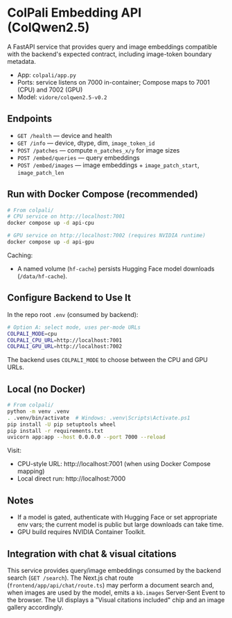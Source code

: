 # ColPali Embedding API (ColQwen2.5)

A FastAPI service that provides query and image embeddings compatible with the backend's expected contract, including image-token boundary metadata.

- App: `colpali/app.py`
- Ports: service listens on 7000 in-container; Compose maps to 7001 (CPU) and 7002 (GPU)
- Model: `vidore/colqwen2.5-v0.2`

## Endpoints
- `GET /health` — device and health
- `GET /info` — device, dtype, dim, `image_token_id`
- `POST /patches` — compute `n_patches_x/y` for image sizes
- `POST /embed/queries` — query embeddings
- `POST /embed/images` — image embeddings + `image_patch_start`, `image_patch_len`

## Run with Docker Compose (recommended)
```bash
# From colpali/
# CPU service on http://localhost:7001
docker compose up -d api-cpu

# GPU service on http://localhost:7002 (requires NVIDIA runtime)
docker compose up -d api-gpu
```
Caching:
- A named volume (`hf-cache`) persists Hugging Face model downloads (`/data/hf-cache`).

## Configure Backend to Use It
In the repo root `.env` (consumed by backend):
```bash
# Option A: select mode, uses per-mode URLs
COLPALI_MODE=cpu
COLPALI_CPU_URL=http://localhost:7001
COLPALI_GPU_URL=http://localhost:7002
```
The backend uses `COLPALI_MODE` to choose between the CPU and GPU URLs.

## Local (no Docker)
```bash
# From colpali/
python -m venv .venv
. .venv/bin/activate  # Windows: .venv\Scripts\Activate.ps1
pip install -U pip setuptools wheel
pip install -r requirements.txt
uvicorn app:app --host 0.0.0.0 --port 7000 --reload
```
Visit:
- CPU-style URL: http://localhost:7001 (when using Docker Compose mapping)
- Local direct run: http://localhost:7000

## Notes
- If a model is gated, authenticate with Hugging Face or set appropriate env vars; the current model is public but large downloads can take time.
- GPU build requires NVIDIA Container Toolkit.

## Integration with chat & visual citations

This service provides query/image embeddings consumed by the backend search (`GET /search`). The Next.js chat route (`frontend/app/api/chat/route.ts`) may perform a document search and, when images are used by the model, emits a `kb.images` Server‑Sent Event to the browser. The UI displays a "Visual citations included" chip and an image gallery accordingly.
